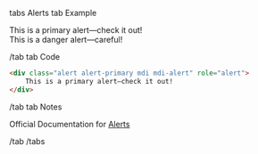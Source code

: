 tabs Alerts
tab Example

<div class="alert alert-primary mdi mdi-alert" role="alert">
    This is a primary alert—check it out!
</div>
<div class="alert alert-danger mdi mdi-skull" role="alert">
    This is a danger alert—careful!
</div>

/tab
tab Code

```html
<div class="alert alert-primary mdi mdi-alert" role="alert">
    This is a primary alert—check it out!
</div>
```

/tab
tab Notes

Official Documentation for <a href="https://getbootstrap.com/docs/4.0/components/alerts/" target="_blank">Alerts</a>

/tab
/tabs